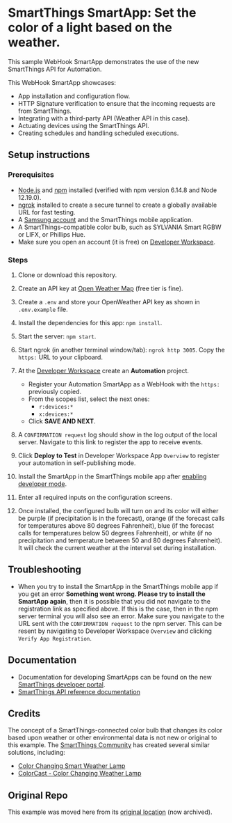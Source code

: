 # SmartThings SmartApp: Set the color of a light based on the weather.

This sample WebHook SmartApp demonstrates the use of the new SmartThings API for Automation.

This WebHook SmartApp showcases:

- App installation and configuration flow.
- HTTP Signature verification to ensure that the incoming requests are from SmartThings.
- Integrating with a third-party API (Weather API in this case).
- Actuating devices using the SmartThings API.
- Creating schedules and handling scheduled executions.

## Setup instructions


### Prerequisites

- [Node.js](https://nodejs.org) and [npm](https://npmjs.com) installed (verified with npm version 6.14.8 and Node 12.19.0).
- [ngrok](https://ngrok.com/) installed to create a secure tunnel to create a globally available URL for fast testing.
- A [Samsung account](https://account.samsung.com/membership/index.do) and the SmartThings mobile application.
- A SmartThings-compatible color bulb, such as SYLVANIA Smart RGBW or LIFX, or Phillips Hue.
- Make sure you open an account (it is free) on [Developer Workspace](https://smartthings.developer.samsung.com/workspace/).

### Steps

1. Clone or download this repository.

1. Create an API key at [Open Weather Map](https://api.openweathermap.org) (free tier is fine). 

1. Create a `.env` and store your OpenWeather API key as shown in `.env.example` file.

1. Install the dependencies for this app: `npm install`.

1. Start the server: `npm start`.

1. Start ngrok (in another terminal window/tab): `ngrok http 3005`. Copy the `https:` URL to your clipboard.

1. At the [Developer Workspace](https://smartthings.developer.samsung.com/workspace) create an **Automation** project.
	- Register your Automation SmartApp as a WebHook with the `https:` previously copied.
	- From the scopes list, select the next ones:
		- `r:devices:*`
		- `x:devices:*`
	- Click **SAVE AND NEXT**.

1. A `CONFIRMATION request` log should show in the log output of the local server. Navigate to this link to register the app to receive events.

1. Click **Deploy to Test** in Developer Workspace App `Overview` to register your automation in self-publishing mode.

1. Install the SmartApp in the SmartThings mobile app after [enabling developer mode](https://smartthings.developer.samsung.com/docs/testing/how-to-test.html#Test-your-Automation).

1. Enter all required inputs on the configuration screens.

1. Once installed, the configured bulb will turn on and its color will either be purple (if precipitation is in the forecast), orange (if the forecast calls for temperatures above 80 degrees Fahrenheit), blue (if the forecast calls for temperatures below 50 degrees Fahrenheit), or white (if no precipitation and temperature between 50 and 80 degrees Fahrenheit). It will check the current weather at the interval set during installation.

## Troubleshooting

- When you try to install the SmartApp in the SmartThings mobile app if you get an error **Something went wrong. Please try to install the SmartApp again**, then it is possible that you did not navigate to the registration link as specified above. If this is the case, then in the npm server terminal you will also see an error. Make sure you navigate to the URL sent with the `CONFIRMATION request` to the npm server. This can be resent by navigating to Developer Workspace `Overview` and clicking `Verify App Registration`.

## Documentation

- Documentation for developing SmartApps can be found on the new [SmartThings developer portal](https://smartthings.developer.samsung.com/develop/guides/smartapps/basics.html).
- [SmartThings API reference documentation](https://smartthings.developer.samsung.com/develop/api-ref/st-api.html)

## Credits

The concept of a SmartThings-connected color bulb that changes its color based upon weather or other environmental data is not new or original to this example.
The [SmartThings Community](https://community.smartthings.com) has created several similar solutions, including:

- [Color Changing Smart Weather Lamp](https://community.smartthings.com/t/color-changing-smart-weather-lamp-app/12046)
- [ColorCast - Color Changing Weather Lamp](https://community.smartthings.com/t/colorcast-color-changing-weather-lamp/13874)

## Original Repo

This example was moved here from its [original location](https://github.com/SmartThingsCommunity/weather-color-light-smartapp-nodejs) (now archived).